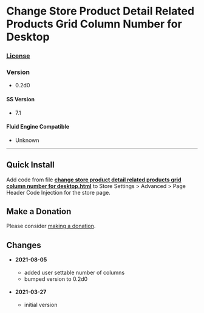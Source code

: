 # Change Store Product Detail Related Products Grid Column Number for Desktop

### [License][99]

### Version

  * 0.2d0

#### SS Version

  * 7.1

#### Fluid Engine Compatible

  * Unknown

---

## Quick Install

Add code from file
**[change store product detail related products grid column number for desktop.html](change%20store%20product%20detail%20related%20products%20grid%20column%20number%20for%20desktop.html#L1)**
to Store Settings > Advanced > Page Header Code Injection for the store page.

## Make a Donation

Please consider
[making a donation](https://github.com/tomsWebConsulting/twcsl#make-a-donation).

## Changes

* **2021-08-05**
<br><br>
  * added user settable number of columns
  * bumped version to 0.2d0
  <br><br>
* **2021-03-27**
<br><br>
  * initial version

[99]: https://github.com/tomsWebConsulting/twcsl/blob/main/LICENSE.txt#L1
